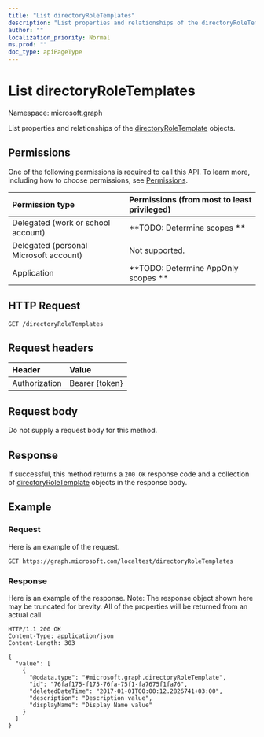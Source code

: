 ```yaml
---
title: "List directoryRoleTemplates"
description: "List properties and relationships of the directoryRoleTemplate objects."
author: ""
localization_priority: Normal
ms.prod: ""
doc_type: apiPageType
---
```


# List directoryRoleTemplates

Namespace: microsoft.graph

List properties and relationships of the [directoryRoleTemplate](../resources/directoryroletemplate.md) objects.

## Permissions
One of the following permissions is required to call this API. To learn more, including how to choose permissions, see [Permissions](/concepts/permissions-reference.md).

|Permission type|Permissions (from most to least privileged)|
|:---|:---|
|Delegated (work or school account)|**TODO: Determine scopes **|
|Delegated (personal Microsoft account)|Not supported.|
|Application|**TODO: Determine AppOnly scopes **|

## HTTP Request
<!-- {
  "blockType": "ignored"
}
-->
``` http
GET /directoryRoleTemplates
```

## Request headers
|Header|Value|
|:---|:---|
|Authorization|Bearer {token}|

## Request body
Do not supply a request body for this method.

## Response
If successful, this method returns a `200 OK` response code and a collection of [directoryRoleTemplate](../resources/directoryroletemplate.md) objects in the response body.

## Example

### Request
Here is an example of the request.
<!-- {
  "blockType": "request",
  "name": "get_directoryroletemplate"
}
-->
``` http
GET https://graph.microsoft.com/localtest/directoryRoleTemplates
```

### Response
Here is an example of the response. Note: The response object shown here may be truncated for brevity. All of the properties will be returned from an actual call.
<!-- {
  "blockType": "response",
  "truncated": true,
  "@odata.type": "collection(microsoft.graph.directoryroletemplate)"
}
-->
``` http
HTTP/1.1 200 OK
Content-Type: application/json
Content-Length: 303

{
  "value": [
    {
      "@odata.type": "#microsoft.graph.directoryRoleTemplate",
      "id": "76faf175-f175-76fa-75f1-fa7675f1fa76",
      "deletedDateTime": "2017-01-01T00:00:12.2826741+03:00",
      "description": "Description value",
      "displayName": "Display Name value"
    }
  ]
}
```

